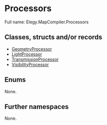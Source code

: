 ﻿
# Processors

Full name: Elegy.MapCompiler.Processors

## Classes, structs and/or records

* [GeometryProcessor](GeometryProcessor.md)
* [LightProcessor](LightProcessor.md)
* [TransmissionProcessor](TransmissionProcessor.md)
* [VisibilityProcessor](VisibilityProcessor.md)

## Enums

None.

## Further namespaces

None.

